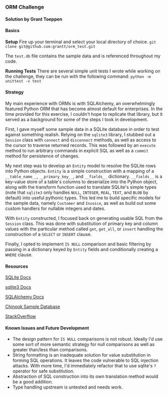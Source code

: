 ### ORM Challenge ###
#### Solution by Grant Toeppen ####


#### Basics ####
__Setup__
Fire up your terminal and select your local directory of choice.
```git clone git@github.com:grantt/orm_test.git```

The `test.db` file contains the sample data and is referenced throughout
my code.

__Running Tests__
There are several simple unit tests I wrote while working on the 
challenge, they can be run with the following command:
```python -m unittest -v test```

#### Strategy ####
My main experience with ORMs is with SQLAlchemy, an overwhelmingly 
featured Python ORM that has become almost default for enterprises. In
the time provided for this exercise, I couldn't hope to replicate that 
library, but it served as a background for some of the steps I took in
development.

First, I gave myself some sample data in a SQLite database in order to 
test against something realish. Relying on the `sqlite3` library, I stubbed 
out a `Session` class with `connect` and `disconnect` methods, as well 
as access to the cursor to traverse returned records. This was followed 
by an `execute` method to run arbitrary commands in explicit SQL as well 
as a `commit` method for persistence of changes.

My next step was to develop an `Entity` model to resolve the SQLite rows 
into Python objects. `Entity` is a simple construction with a mapping of 
a `__table_name__`, `__primary_key__`, and `__fields__` dictionary. 
`__fields__` is a key-value store of a table's columns to deserialize into 
the Python object, along with the transform function used to translate 
SQLite's simple types (note that `sqlite3` only handles `NULL`, 
`INTEGER`, `REAL`, `TEXT`, and `BLOB` by default) into useful pythonic 
types. This led me to build specific models for the sample data, namely 
`Customer` and `Invoice`, as well as build out some custom handlers for 
nullable integers and dates.

With `Entity` constructed, I focused back on generating usable SQL from 
the `Session` class. This was done with substitution of primary
key and column values with the particular method called `get`, `get_all`, 
or `insert` handling the construction of a `SELECT` or `INSERT` clause. 

Finally, I opted to implement `IS NULL` comparison and basic filtering 
by passing in a dictionary keyed by `Entity` fields and conditionally 
creating a `WHERE` clause.

#### Resources ####
[SQLite Docs](https://www.sqlite.org/docs.html)

[sqlite3 Docs](https://docs.python.org/2/library/sqlite3.html)

[SQLAlchemy Docs](https://docs.sqlalchemy.org/en/latest/)

[Chinook Sample Database](http://chinookdatabase.codeplex.com/)

[StackOverflow](https://http://stackoverflow.com/)

#### Known Issues and Future Development #### 
* The design pattern for `IS NULL` comparisons is not robust. Ideally 
I'd use some sort of more semantic strategy for null comparisons as well
as greater than/less than comparisons.
* String formatting is an inadequate solution for value substitution in
forming SQL operations. It leaves the code vulnerable to SQL injection 
attacks. With more time, I'd immediately refactor that to use sqlite's 
`?` operator for safe substitution.
* Abstraction of SQL construction into its own translation method would
be a good addition.
* Type handling upstream is untested and needs work.